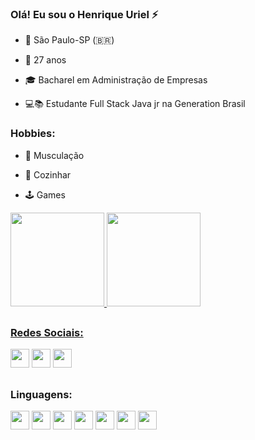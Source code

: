 ### Olá! Eu sou o Henrique Uriel ⚡ 

 - 📌 São Paulo-SP (🇧🇷)                                                              

-  📆 27 anos                                                                         

- 🎓 Bacharel em Administração de Empresas                                            

- 💻📚 Estudante Full Stack Java jr na Generation Brasil                             

### Hobbies:

- 💪 Musculação

- 🍳 Cozinhar

- 🕹️ Games

 <div>
  <a href="https://github.com/HenriqueUriel">
    <img height="150em" src="https://github-readme-stats.vercel.app/api?username=HenriqueUriel&show_icons=true&theme=dracula&include_all_commits=true&count_private=true"/>
  <img height="150em" src="https://github-readme-stats.vercel.app/api/top-langs/?username=HenriqueUriel&layout=compact&langs_count=7&theme=dracula"/>
</div>
 
## 
 ### Redes Sociais:

  <div> 
     <a href="https://www.linkedin.com/in/henrique-uriel/" target="_blank"><img height="30px" src="https://img.shields.io/badge/-LinkedIn-%230077B5?style=for-the-badge&logo=linkedin&logoColor=white" target="_blank"></a>
  <a href="https://www.instagram.com/_rikiuriel/" target="_blank"><img height="30px" src="https://img.shields.io/badge/-Instagram-%23E4405F?style=for-the-badge&logo=instagram&logoColor=white" target="_blank"></a> 
   <a href = "mailto:rr.2015sp@gamil.com"><img height="30px" src="https://img.shields.io/badge/Gmail-D14836?style=for-the-badge&logo=gmail&logoColor=white"></a>
</div>

 ##
 
 ### Linguagens:   
 
<div> 
 <img height="30px" src="https://img.shields.io/badge/Java-ED8B00?style=for-the-badge&logo=java&logoColor=white"/>
 <img height="30px" src="https://img.shields.io/badge/MySQL-00000F?style=for-the-badge&logo=mysql&logoColor=white"/>
 <img height="30px" src="https://img.shields.io/badge/Spring-6DB33F?style=for-the-badge&logo=spring&logoColor=white"/>
 <img height="30px" src="https://camo.githubusercontent.com/edd3031a0956c904634f9a394267a6ba61e9a0bb95c9512a1fbc0725b4014d03/68747470733a2f2f696d672e736869656c64732e696f2f62616467652f2d4769742d626c61636b3f7374796c653d666c61742d737175617265266c6f676f3d676974"/>
 <img height="30px" src="https://img.shields.io/badge/JavaScript-F7DF1E?style=for-the-badge&logo=javascript&logoColor=black"/>
 <img height="30px" src="https://img.shields.io/badge/Bootstrap-563D7C?style=for-the-badge&logo=bootstrap&logoColor=white"/>
 <img height="30px" src="https://img.shields.io/badge/Angular-DD0031?style=for-the-badge&logo=angular&logoColor=white"/>
 </div>
 
